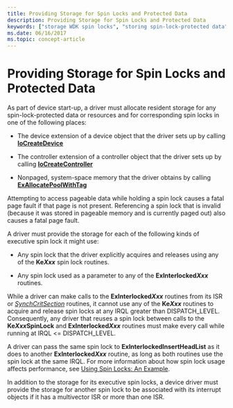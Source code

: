 ```yaml
---
title: Providing Storage for Spin Locks and Protected Data
description: Providing Storage for Spin Locks and Protected Data
keywords: ["storage WDK spin locks", "storing spin-lock-protected data", "spin locks WDK kernel"]
ms.date: 06/16/2017
ms.topic: concept-article
---
```


# Providing Storage for Spin Locks and Protected Data





As part of device start-up, a driver must allocate resident storage for any spin-lock-protected data or resources and for corresponding spin locks in one of the following places:

-   The device extension of a device object that the driver sets up by calling [**IoCreateDevice**](/windows-hardware/drivers/ddi/wdm/nf-wdm-iocreatedevice)

-   The controller extension of a controller object that the driver sets up by calling [**IoCreateController**](/windows-hardware/drivers/ddi/ntddk/nf-ntddk-iocreatecontroller)

-   Nonpaged, system-space memory that the driver obtains by calling [**ExAllocatePoolWithTag**](/windows-hardware/drivers/ddi/wdm/nf-wdm-exallocatepoolwithtag)

Attempting to access pageable data while holding a spin lock causes a fatal page fault if that page is not present. Referencing a spin lock that is invalid (because it was stored in pageable memory and is currently paged out) also causes a fatal page fault.

A driver must provide the storage for each of the following kinds of executive spin lock it might use:

- Any spin lock that the driver explicitly acquires and releases using any of the **Ke*Xxx*** spin lock routines.

- Any spin lock used as a parameter to any of the **ExInterlocked*Xxx*** routines.

While a driver can make calls to the **ExInterlocked*Xxx*** routines from its ISR or [*SynchCritSection*](/windows-hardware/drivers/ddi/wdm/nc-wdm-ksynchronize_routine) routines, it cannot use any of the **Ke*Xxx*** routines to acquire and release spin locks at any IRQL greater than DISPATCH\_LEVEL. Consequently, any driver that reuses a spin lock between calls to the **Ke*Xxx*SpinLock** and **ExInterlocked*Xxx*** routines must make every call while running at IRQL &lt;= DISPATCH\_LEVEL.

A driver can pass the same spin lock to **ExInterlockedInsertHeadList** as it does to another **ExInterlocked*Xxx*** routine, as long as both routines use the spin lock at the same IRQL. For more information about how spin lock usage affects performance, see [Using Spin Locks: An Example](using-spin-locks--an-example.md).

In addition to the storage for its executive spin locks, a device driver must provide the storage for another spin lock to be associated with its interrupt objects if it has a multivector ISR or more than one ISR.

 

